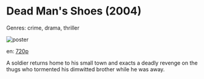 # Dead Man's Shoes (2004)

Genres: crime, drama, thriller

![poster](http://image.tmdb.org/t/p/w500/jGjlrDooATSSdmkrjH7lqFy6sWy.jpg)

en:
  [720p](magnet:?xt=urn:btih:41BEA16C3215CBC7970A7FD9F0955D73BCE30785&tr=udp://glotorrents.pw:6969/announce&tr=udp://tracker.opentrackr.org:1337/announce&tr=udp://torrent.gresille.org:80/announce&tr=udp://tracker.openbittorrent.com:80&tr=udp://tracker.coppersurfer.tk:6969&tr=udp://tracker.leechers-paradise.org:6969&tr=udp://p4p.arenabg.ch:1337&tr=udp://tracker.internetwarriors.net:1337)
  


A soldier returns home to his small town and exacts a deadly revenge on the thugs who tormented his dimwitted brother while he was away.